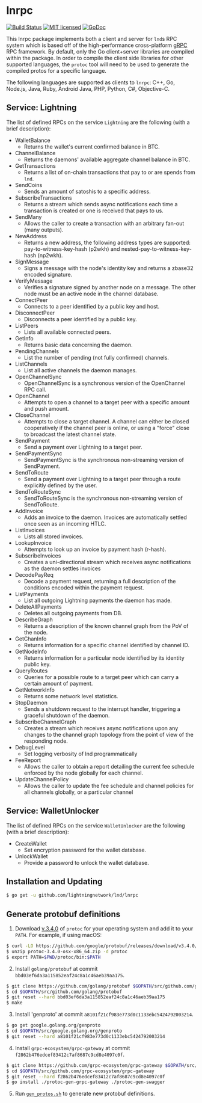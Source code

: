 lnrpc
=====

[![Build Status](http://img.shields.io/travis/lightningnetwork/lnd.svg)](https://travis-ci.org/lightningnetwork/lnd) 
[![MIT licensed](https://img.shields.io/badge/license-MIT-blue.svg)](https://github.com/lightningnetwork/lnd/blob/master/LICENSE)
[![GoDoc](https://img.shields.io/badge/godoc-reference-blue.svg)](http://godoc.org/github.com/lightningnetwork/lnd/lnrpc)

This lnrpc package implements both a client and server for `lnd`s RPC system
which is based off of the high-performance cross-platform
[gRPC](http://www.grpc.io/) RPC framework. By default, only the Go
client+server libraries are compiled within the package. In order to compile
the client side libraries for other supported languages, the `protoc` tool will
need to be used to generate the compiled protos for a specific language.

The following languages are supported as clients to `lnrpc`: C++, Go, Node.js,
Java, Ruby, Android Java, PHP, Python, C#, Objective-C.

## Service: Lightning

The list of defined RPCs on the service `Lightning` are the following (with a brief
description):

  * WalletBalance
     * Returns the wallet's current confirmed balance in BTC.
  * ChannelBalance
     * Returns the daemons' available aggregate channel balance in BTC.
  * GetTransactions
     * Returns a list of on-chain transactions that pay to or are spends from
       `lnd`.
  * SendCoins
     * Sends an amount of satoshis to a specific address.
  * SubscribeTransactions
     * Returns a stream which sends async notifications each time a transaction
       is created or one is received that pays to us.
  * SendMany
     * Allows the caller to create a transaction with an arbitrary fan-out
       (many outputs).
  * NewAddress
     * Returns a new address, the following address types are supported:
       pay-to-witness-key-hash (p2wkh) and nested-pay-to-witness-key-hash
       (np2wkh).
  * SignMessage
     * Signs a message with the node's identity key and returns a
       zbase32 encoded signature.
  * VerifyMessage
     * Verifies a signature signed by another node on a message. The other node
       must be an active node in the channel database.
  * ConnectPeer
     * Connects to a peer identified by a public key and host.
  * DisconnectPeer
     * Disconnects a peer identified by a public key.
  * ListPeers
     * Lists all available connected peers.
  * GetInfo
     * Returns basic data concerning the daemon.
  * PendingChannels
     * List the number of pending (not fully confirmed) channels.
  * ListChannels
     * List all active channels the daemon manages.
  * OpenChannelSync
     * OpenChannelSync is a synchronous version of the OpenChannel RPC call.
  * OpenChannel
     * Attempts to open a channel to a target peer with a specific amount and
       push amount.
  * CloseChannel
     * Attempts to close a target channel. A channel can either be closed
       cooperatively if the channel peer is online, or using a "force" close to
       broadcast the latest channel state.
  * SendPayment
     * Send a payment over Lightning to a target peer.
  * SendPaymentSync
     * SendPaymentSync is the synchronous non-streaming version of SendPayment.
  * SendToRoute
    * Send a payment over Lightning to a target peer through a route explicitly
      defined by the user.
  * SendToRouteSync
    * SendToRouteSync is the synchronous non-streaming version of SendToRoute.
  * AddInvoice
     * Adds an invoice to the daemon. Invoices are automatically settled once
       seen as an incoming HTLC.
  * ListInvoices
     * Lists all stored invoices.
  * LookupInvoice
     * Attempts to look up an invoice by payment hash (r-hash).
  * SubscribeInvoices
     * Creates a uni-directional stream which receives async notifications as
       the daemon settles invoices
  * DecodePayReq
     * Decode a payment request, returning a full description of the conditions
       encoded within the payment request.
  * ListPayments
     * List all outgoing Lightning payments the daemon has made.
  * DeleteAllPayments
     * Deletes all outgoing payments from DB.
  * DescribeGraph
     * Returns a description of the known channel graph from the PoV of the
       node.
  * GetChanInfo
     * Returns information for a specific channel identified by channel ID.
  * GetNodeInfo
     * Returns information for a particular node identified by its identity
       public key.
  * QueryRoutes
     * Queries for a possible route to a target peer which can carry a certain
       amount of payment.
  * GetNetworkInfo
     * Returns some network level statistics.
  * StopDaemon
     * Sends a shutdown request to the interrupt handler, triggering a graceful
       shutdown of the daemon.
  * SubscribeChannelGraph
     * Creates a stream which receives async notifications upon any changes to the
       channel graph topology from the point of view of the responding node.
  * DebugLevel
     * Set logging verbosity of lnd programmatically
  * FeeReport
     * Allows the caller to obtain a report detailing the current fee schedule
       enforced by the node globally for each channel.
  * UpdateChannelPolicy
     * Allows the caller to update the fee schedule and channel policies for all channels
       globally, or a particular channel

## Service: WalletUnlocker

The list of defined RPCs on the service `WalletUnlocker` are the following (with a brief
description):

  * CreateWallet
     * Set encryption password for the wallet database.
  * UnlockWallet
     * Provide a password to unlock the wallet database.

## Installation and Updating

```bash
$ go get -u github.com/lightningnetwork/lnd/lnrpc
```

## Generate protobuf definitions

1. Download [v.3.4.0](https://github.com/google/protobuf/releases/tag/v3.4.0) of
`protoc` for your operating system and add it to your `PATH`.
For example, if using macOS:
```bash
$ curl -LO https://github.com/google/protobuf/releases/download/v3.4.0/protoc-3.4.0-osx-x86_64.zip
$ unzip protoc-3.4.0-osx-x86_64.zip -d protoc
$ export PATH=$PWD/protoc/bin:$PATH
```

2. Install `golang/protobuf` at commit `bbd03ef6da3a115852eaf24c8a1c46aeb39aa175`.
```bash
$ git clone https://github.com/golang/protobuf $GOPATH/src/github.com/golang/protobuf
$ cd $GOPATH/src/github.com/golang/protobuf
$ git reset --hard bbd03ef6da3a115852eaf24c8a1c46aeb39aa175
$ make
```

3. Install 'genproto' at commit `a8101f21cf983e773d0c1133ebc5424792003214`.
```bash
$ go get google.golang.org/genproto
$ cd $GOPATH/src/google.golang.org/genproto
$ git reset --hard a8101f21cf983e773d0c1133ebc5424792003214
```

4. Install `grpc-ecosystem/grpc-gateway` at commit `f2862b476edcef83412c7af8687c9cd8e4097c0f`.
```bash
$ git clone https://github.com/grpc-ecosystem/grpc-gateway $GOPATH/src/github.com/grpc-ecosystem/grpc-gateway
$ cd $GOPATH/src/github.com/grpc-ecosystem/grpc-gateway
$ git reset --hard f2862b476edcef83412c7af8687c9cd8e4097c0f
$ go install ./protoc-gen-grpc-gateway ./protoc-gen-swagger
```

5. Run [`gen_protos.sh`](https://github.com/lightningnetwork/lnd/blob/master/lnrpc/gen_protos.sh) to generate new protobuf definitions.
